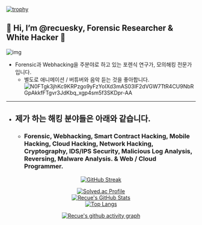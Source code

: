 [![trophy](https://github-profile-trophy.vercel.app/?username=recuesky&theme=algolia&column=10)](https://github.com/recuesky/)

## 💫 Hi, I’m @recuesky, Forensic Researcher & White Hacker 💫
![img](https://github.com/user-attachments/assets/9be85d74-64b2-4e3b-9e55-bb91effe01d3)
- Forensic과 Webhacking을 주분야로 하고 있는 포렌식 연구가, 모의해킹 전문가입니다.
  - 별도로 애니메이션 / 버튜버와 음악 듣는 것을 좋아합니다.
  ![N0FTgk3jhKc9KRPzgo9yFzYoIXd3mAS03IF2dVGW7TtR4CU9NbRGpAkkfFTgvr3JdKbq_xgp4sm5f3SKDpr-AA](https://github.com/user-attachments/assets/30dae42c-c51c-4a43-bcb6-5b135e2c6349)

-----------------------------

- ## 제가 하는 해킹 분야들은 아래와 같습니다.

  - ### Forensic, Webhacking, Smart Contract Hacking, Mobile Hacking, Cloud Hacking, Network Hacking, Cryptography, IDS/IPS Security, Malicious Log Analysis, Reversing, Malware Analysis. & Web / Cloud Programmer.

<div align = "center">

[![GitHub Streak](https://github-readme-streak-stats.herokuapp.com/?user=recuesky&theme=holi-theme)](https://git.io/streak-stats)

[![Solved.ac Profile](http://mazassumnida.wtf/api/v2/generate_badge?boj=dsph9245)](https://solved.ac/dsph9245) <br/>
[![Recue's GitHub Stats](https://github-readme-stats.vercel.app/api?username=recuesky&hide=contribs,prs&show_icons=true&theme=ambient_gradient)](https://github.com/anuraghazra/github-readme-stats)
<br>
[![Top Langs](https://github-readme-stats.vercel.app/api/top-langs/?username=recuesky&langs_count=10&hide=contribs,prs&show_icons=true&theme=ambient_gradient)](https://github.com/anuraghazra/github-readme-stats)

[![Recue's github activity graph](https://github-readme-activity-graph.vercel.app/graph?username=recuesky&theme=react-dark&border=true)](https://github.com/ashutosh00710/github-readme-activity-graph)

</div>
